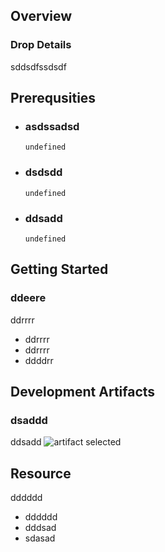 
## Overview



### Drop Details
sddsdfssdsdf

## Prerequsities

- ### asdssadsd
  ```shell
  undefined
  ```
      
- ### dsdsdd
  ```shell
  undefined
  ```
      
- ### ddsadd
  ```shell
  undefined
  ```
      

## Getting Started
### ddeere
ddrrrr
- ddrrrr
- ddrrrr
- ddddrr

## Development Artifacts
### dsaddd
ddsadd
![artifact selected](./img/undefined)

## Resource
dddddd
- dddddd
- dddsad
- sdasad


    